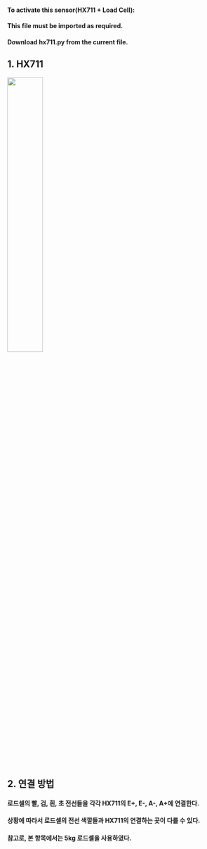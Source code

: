 #### To activate this sensor(HX711 + Load Cell):
#### This file must be imported as required.

#### Download hx711.py from the current file.




## 1. HX711

<img src="https://user-images.githubusercontent.com/64456822/108444285-a5154a80-729d-11eb-86fd-9a84a0e5ba93.jpg" width="40%">


## 2. 연결 방법
#### 로드셀의 빨, 검, 흰, 초 전선들을 각각 HX711의 E+, E-, A-, A+에 연결한다.
#### 상황에 따라서 로드셀의 전선 색깔들과 HX711의 연결하는 곳이 다를 수 있다.
#### 참고로, 본 항목에서는 5kg 로드셀을 사용하였다.



